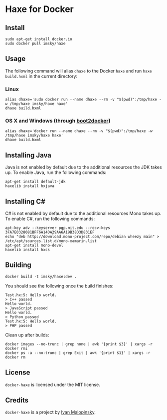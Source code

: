 # Haxe for Docker

## Install

```
sudo apt-get install docker.io
sudo docker pull imsky/haxe
```

## Usage

The following command will alias `dhaxe` to the Docker `haxe` and run `haxe build.hxml` in the current directory:

### Linux
```
alias dhaxe='sudo docker run --name dhaxe --rm -v "$(pwd)":/tmp/haxe -w /tmp/haxe imsky/haxe haxe'
dhaxe build.hxml
```

### OS X and Windows (through [boot2docker](http://boot2docker.io/))
```
alias dhaxe='docker run --name dhaxe --rm -v "$(pwd)":/tmp/haxe -w /tmp/haxe imsky/haxe haxe'
dhaxe build.hxml
```

## Installing Java

Java is not enabled by default due to the additional resources the JDK takes up. To enable Java, run the following commands:

```
apt-get install default-jdk
haxelib install hxjava
```

## Installing C&#35;

C# is not enabled by default due to the additional resources Mono takes up. To enable C#, run the following commands:

```
apt-key adv --keyserver pgp.mit.edu --recv-keys 3FA7E0328081BFF6A14DA29AA6A19B38D3D831EF
echo "deb http://download.mono-project.com/repo/debian wheezy main" > /etc/apt/sources.list.d/mono-xamarin.list
apt-get install mono-devel
haxelib install hxcs
```

## Building

```
docker build -t imsky/haxe:dev .
```

You should see the following once the build finishes:

```
Test.hx:5: Hello world.
> C++ passed
Hello world.
> JavaScript passed
Hello world.
> Python passed
Test.hx:5: Hello world.
> PHP passed
```

Clean up after builds:

```
docker images --no-trunc | grep none | awk '{print $3}' | xargs -r docker rmi
docker ps -a --no-trunc | grep Exit | awk '{print $1}' | xargs -r docker rm
```

## License

`docker-haxe` is licensed under the MIT license.

## Credits

`docker-haxe` is a project by [Ivan Malopinsky](http://imsky.co).
